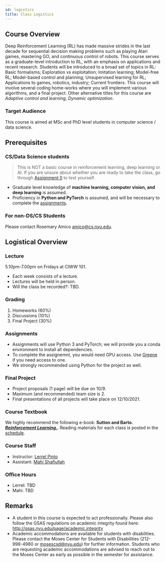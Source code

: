```yaml
---
id: logistics
title: Class Logistics
---
```


## Course Overview
Deep Reinforcement Learning (RL) has made massive strides in the last decade for sequential decision making problems such as playing Atari games, mastering GO, and continuous control of robots. This course serves as a graduate-level introduction to RL, with an emphasis on applications and recent research. Students will be introduced to a broad set of topics in RL: Basic formalisms; Exploration vs exploitation; Imitation learning; Model-free RL; Model-based control and planning; Unsupervised learning for RL; Applications to games, robotics, industry; Current frontiers. This course will involve several coding home-works where you will implement various algorithms, and a final project. Other alternative titles for this course are _Adaptive control and learning_, _Dynamic optimization_.

### Target Audience
This course is aimed at MSc and PhD level students in computer science / data science.

## Prerequisites
### CS/Data Science students
> This is NOT a basic course in reinforcement learning, deep learning or AI. If you are unsure about whether you are ready to take the class, go through [Assignment 0](assignments) to test yourself.

* Graduate level knowledge of **machine learning, computer vision, and deep learning** is assumed. 
* Proficiency in **Python and PyTorch** is assumed, and will be necessary to complete the [assignments](assignments).

### For non-DS/CS Students
Please contact Rosemary Amico <amico@cs.nyu.edu>.

## Logistical Overview
### Lecture
5.10pm-7.00pm on Fridays at CIWW 101.
* Each week consists of a lecture.
* Lectures will be held in person.
* Will the class be recorded?: TBD.

### Grading
1. Homeworks (60%)
2. Discussions (10%)
3. Final Project (30%)

### Assignments
* Assignments will use Python 3 and PyTorch; we will provide you a conda environment to install all dependencies.
* To complete the assignemnt, you would need GPU access. Use [Greene](https://sites.google.com/a/nyu.edu/nyu-hpc/systems/greene-cluster) if you need access to one.
* We strongly recommended using Python for the project as well.

### Final Project
* Project proposals (1 page) will be due on 10/9.
* Maximum (and recommended) team size is 2.
* Final presentations of all projects will take place on 12/10/2021.

### Course Textbook
We highly recommend the following e-book: **Sutton and Barto. _[Reinforcement Learning.](http://incompleteideas.net/book/RLbook2020.pdf)_**. Reading materials for each class is posted in the [schedule](lectures).

### Course Staff
* Instructor: [Lerrel Pinto](https://www.lerrelpinto.com/)
* Assistant: [Mahi Shafiullah](https://mahis.life)

### Office Hours
* Lerrel: TBD
* Mahi: TBD

## Remarks
* A student in this course is expected to act professionally. Please also follow the GSAS regulations on academic integrity found here: http://gsas.nyu.edu/page/academic.integrity
* Academic accommodations are available for students with disabilities. Please contact the Moses Center for Students with Disabilities (212-998-4980 or mosescsd@nyu.edu) for further information. Students who are requesting academic accommodations are advised to reach out to the Moses Center as early as possible in the semester for assistance.
